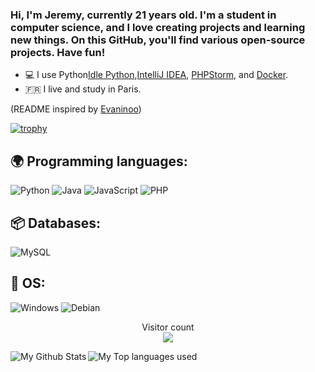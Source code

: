 ### Hi, I'm Jeremy, currently 21 years old. I'm a student in computer science, and I love creating projects and learning new things. On this GitHub, you'll find various open-source projects. Have fun!

- 💻 I use Python[Idle Python](https://www.python.com/python/),[IntelliJ IDEA](https://www.jetbrains.com/idea/), [PHPStorm](https://www.jetbrains.com/phpstorm/), and [Docker](https://www.docker.com/).
- 🇫🇷 I live and study in Paris.

(README inspired by [Evaninoo](https://github.com/Evaninoo))

[![trophy](https://github-profile-trophy.vercel.app/?username=Jeremybitton&theme=discord&margin-w=60&no-bg=true&no-frame=true)](https://github.com/JeremyBitton)

## 🌍 Programming languages:

![Python](https://img.shields.io/badge/python-%233776AB.svg?style=for-the-badge&logo=python&logoColor=white)
![Java](https://img.shields.io/badge/java-%23ED8B00.svg?style=for-the-badge&logo=java&logoColor=white)
![JavaScript](https://img.shields.io/badge/javascript-%23323330.svg?style=for-the-badge&logo=javascript&logoColor=%23F7DF1E)
![PHP](https://img.shields.io/badge/PHP-777BB4?style=for-the-badge&logo=php&logoColor=white)


## 📦 Databases:
![MySQL](https://img.shields.io/badge/MySQL-4479A1?style=for-the-badge&logo=mysql&logoColor=white)

## 🔧 OS:
![Windows](https://img.shields.io/badge/Windows-0078D6?style=for-the-badge&logo=windows&logoColor=white)
![Debian](https://img.shields.io/badge/Debian-A81D33?style=for-the-badge&logo=debian&logoColor=white)

<p align="center"> 
  Visitor count<br>
  <img src="https://profile-counter.glitch.me/Jeremybitton/count.svg" />
</p>
<img align="left" alt="My Github Stats" src="https://github-readme-stats.vercel.app/api?username=Jeremybitton&count_private=true&show_icons=true&hide_border=true&theme=dracula" />
<img align="left" alt="My Top languages used" src="https://github-readme-stats.vercel.app/api/top-langs/?username=Jeremybitton&hide_border=true&theme=dracula" />
